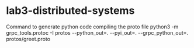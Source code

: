 # lab3-distributed-systems

Command to generate python code compiling the proto file
python3 -m grpc_tools.protoc -I protos --python_out=. --pyi_out=. --grpc_python_out=. protos/greet.proto